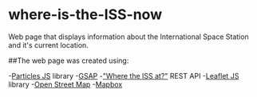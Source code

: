 # where-is-the-ISS-now
Web page that displays information about the International Space Station and it's current location. 


##The web page was created using:

-[Particles JS](https://vincentgarreau.com/particles.js/) library 
-[GSAP](https://greensock.com/)
-["Where the ISS at?"](https://wheretheiss.at/) REST API
-[Leaflet JS](https://leafletjs.com/) library
-[Open Street Map](https://www.openstreetmap.org/)
-[Mapbox](https://www.mapbox.com/)
